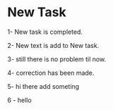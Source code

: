 # New Task

1- New task is completed.

2- New text is add to New task.

3- still there is no problem til now.

4- correction has been made.

5- hi there add someting

6 - hello